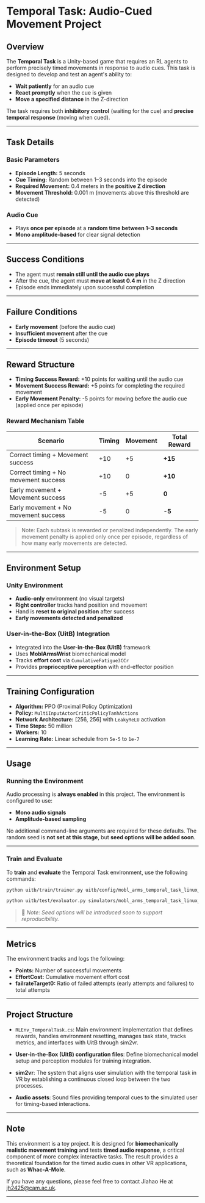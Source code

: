 # Temporal Task: Audio-Cued Movement Project

## Overview

The **Temporal Task** is a Unity-based game that requires an RL agents to perform precisely timed movements in response to audio cues. This task is designed to develop and test an agent's ability to:

* **Wait patiently** for an audio cue
* **React promptly** when the cue is given
* **Move a specified distance** in the Z-direction

The task requires both **inhibitory control** (waiting for the cue) and **precise temporal response** (moving when cued).

---

## Task Details

### Basic Parameters

* **Episode Length:** 5 seconds
* **Cue Timing:** Random between 1–3 seconds into the episode
* **Required Movement:** 0.4 meters in the **positive Z direction**
* **Movement Threshold:** 0.001 m (movements above this threshold are detected)

### Audio Cue

* Plays **once per episode** at a **random time between 1–3 seconds**
* **Mono amplitude-based** for clear signal detection

---

## Success Conditions

* The agent must **remain still until the audio cue plays**
* After the cue, the agent must **move at least 0.4 m** in the Z direction
* Episode ends immediately upon successful completion

---

## Failure Conditions

* **Early movement** (before the audio cue)
* **Insufficient movement** after the cue
* **Episode timeout** (5 seconds)

---

## Reward Structure

* **Timing Success Reward:** +10 points for waiting until the audio cue
* **Movement Success Reward:** +5 points for completing the required movement
* **Early Movement Penalty:** -5 points for moving before the audio cue (applied once per episode)

### Reward Mechanism Table

| Scenario | Timing | Movement | Total Reward |
|----------|--------|----------|--------------|
| Correct timing + Movement success | +10 | +5 | **+15** |
| Correct timing + No movement success | +10 | 0 | **+10** |
| Early movement + Movement success | -5 | +5 | **0** |
| Early movement + No movement success | -5 | 0 | **-5** |

> Note: Each subtask is rewarded or penalized independently. The early movement penalty is applied only once per episode, regardless of how many early movements are detected.

---

## Environment Setup

### Unity Environment

* **Audio-only** environment (no visual targets)
* **Right controller** tracks hand position and movement
* Hand is **reset to original position** after success
* **Early movements detected and penalized**

### User-in-the-Box (UitB) Integration

* Integrated into the **User-in-the-Box (UitB)** framework
* Uses **MoblArmsWrist** biomechanical model
* Tracks **effort cost** via `CumulativeFatigue3CCr`
* Provides **proprioceptive perception** with end-effector position

---

## Training Configuration

* **Algorithm:** PPO (Proximal Policy Optimization)
* **Policy:** `MultiInputActorCriticPolicyTanhActions`
* **Network Architecture:** \[256, 256] with `LeakyReLU` activation
* **Time Steps:** 50 million
* **Workers:** 10
* **Learning Rate:** Linear schedule from `5e-5` to `1e-7`

---

## Usage

### Running the Environment

Audio processing is **always enabled** in this project. The environment is configured to use:

* **Mono audio signals**
* **Amplitude-based sampling**

No additional command-line arguments are required for these defaults. The random seed is **not set at this stage**, but **seed options will be added soon**.

---

### Train and Evaluate

To **train** and **evaluate** the Temporal Task environment, use the following commands:

```bash
python uitb/train/trainer.py uitb/config/mobl_arms_temporal_task_linux_train_2.yaml
```

```bash
python uitb/test/evaluator.py simulators/mobl_arms_temporal_task_linux_train_2 --record --num_episodes 10
```

> 🔧 *Note: Seed options will be introduced soon to support reproducibility.*


---

## Metrics

The environment tracks and logs the following:

* **Points:** Number of successful movements
* **EffortCost:** Cumulative movement effort cost
* **failrateTarget0:** Ratio of failed attempts (early attempts and failures) to total attempts

---

## Project Structure

* `RLEnv_TemporalTask.cs`: Main environment implementation that defines rewards, handles environment resetting, manages task state, tracks metrics, and interfaces with UitB through sim2vr.

* **User-in-the-Box (UitB) configuration files**: Define biomechanical model setup and perception modules for training integration.

* **sim2vr**: The system that aligns user simulation with the temporal task in VR by establishing a continuous closed loop between the two processes.

* **Audio assets**: Sound files providing temporal cues to the simulated user for timing-based interactions.

---

## Note

This environment is a toy project. It is designed for **biomechanically realistic movement training** and tests **timed audio response**, a critical component of more complex interactive tasks. The result provides a theoretical foundation for the timed audio cues in other VR applications, such as **Whac-A-Mole**.

If you have any questions, please feel free to contact Jiahao He at [jh2425@cam.ac.uk](mailto:jh2425@cam.ac.uk).

---
